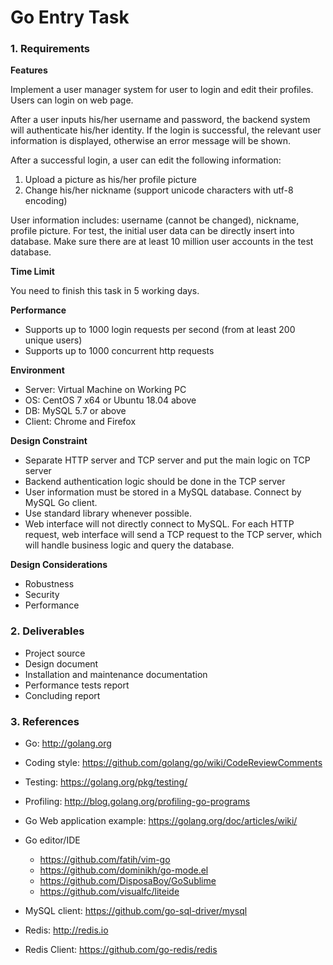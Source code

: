 ﻿# Go Entry Task

### 1. Requirements

**Features**

Implement a user manager system for user to login and edit their profiles. Users can login on web page. 

After a user inputs his/her username and password, the backend system will authenticate his/her identity. If the login is successful, the relevant user information is displayed, otherwise an error message will be shown.

After a successful login, a user can edit the following information: 

1. Upload a picture as his/her profile picture 
2. Change his/her nickname (support unicode characters with utf­-8 encoding) 

User information includes: username (cannot be changed), nickname, profile picture.  For test, the initial user data can be directly insert into database. Make sure there are at least 10 million user accounts in the test database.

**Time Limit** 

You need to finish this task in 5 working days.

**Performance**

- Supports up to 1000 login requests per second (from at least 200 unique users)
- Supports up to 1000 concurrent http requests

**Environment**

- Server: Virtual Machine on Working PC
- OS: CentOS 7 x64 or Ubuntu 18.04 above
- DB: MySQL 5.7 or above
- Client: Chrome and Firefox

**Design Constraint**

- Separate HTTP server and TCP server and put the main logic on TCP server
- Backend authentication logic should be done in the TCP server
- User information must be stored in a MySQL database. Connect by MySQL Go client.
- Use standard library whenever possible.
- Web interface will not directly connect to MySQL. For each HTTP request, web interface will send a TCP request to the TCP server, which will handle business logic and query the database.

**Design Considerations**

- Robustness
- Security
- Performance

### 2. Deliverables

- Project source
- Design document
- Installation and maintenance documentation
- Performance tests report
- Concluding report

### 3. References

- Go: http://golang.org
- Coding style: https://github.com/golang/go/wiki/CodeReviewComments
- Testing: https://golang.org/pkg/testing/
- Profiling: http://blog.golang.org/profiling-go-programs
- Go Web application example: https://golang.org/doc/articles/wiki/
- Go editor/IDE

    - https://github.com/fatih/vim-go
    - https://github.com/dominikh/go-mode.el
    - https://github.com/DisposaBoy/GoSublime
    - https://github.com/visualfc/liteide
        
- MySQL client: https://github.com/go-sql-driver/mysql
- Redis: http://redis.io
- Redis Client: https://github.com/go-redis/redis
